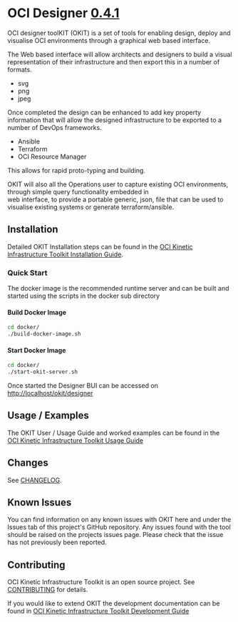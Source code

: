 # OCI Designer [0.4.1](ReleaseNotes.md#version-0.4.1)

OCI designer toolKIT (OKIT) is a set of tools for enabling design, deploy and visualise OCI environments 
through a graphical web based interface. 

The Web based interface will allow architects and designers to build a visual representation of their infrastructure
and then export this in a number of formats. 

- svg
- png
- jpeg

Once completed the design can be enhanced to add key property information that will allow the designed infrastructure to
be exported to a number of DevOps frameworks.

- Ansible
- Terraform
- OCI Resource Manager

This allows for rapid proto-typing and building.

OKIT will also all the Operations user to capture existing OCI environments, through simple query functionality embedded in  
web interface, to provide a portable generic, json, file that can be used to visualise existing systems or generate terraform/ansible. 



## Installation
Detailed OKIT Installation steps can be found in the [OCI Kinetic Infrastructure Toolkit Installation Guide](documentation/Installation.md).

### Quick Start
The docker image is the recommended runtime server and can be built and started using the scripts in the docker sub directory

#### Build Docker Image
```bash
cd docker/
./build-docker-image.sh
```

#### Start Docker Image
```bash
cd docker/
./start-okit-server.sh
```

Once started the Designer BUI can be accessed on [http://localhost/okit/designer](http://localhost/okit/designer)


## Usage / Examples
The OKIT User / Usage Guide and worked examples can be found in the [OCI Kinetic Infrastructure Toolkit Usage Guide](documentation/Usage.md)


## Changes

See [CHANGELOG](CHANGELOG.md).

## Known Issues

You can find information on any known issues with OKIT here and under the Issues tab of this project's GitHub repository.
Any issues found with the tool should be raised on the projects issues page. Please check that the issue has not previously
been reported. 


## Contributing
OCI Kinetic Infrastructure Toolkit is an open source project. See [CONTRIBUTING](CONTRIBUTING.md) for details.

If you would like to extend OKIT the development documentation can be found in [OCI Kinetic Infrastructure Toolkit Development Guide](documentation/Development.md)



